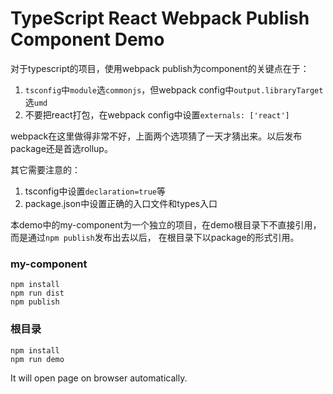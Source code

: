 TypeScript React Webpack Publish Component Demo
===============================================

对于typescript的项目，使用webpack publish为component的关键点在于：

1. `tsconfig`中`module`选`commonjs`，但webpack config中`output.libraryTarget`选`umd`
1. 不要把react打包，在webpack config中设置`externals: ['react']`

webpack在这里做得非常不好，上面两个选项猜了一天才猜出来。以后发布package还是首选rollup。

其它需要注意的：

1. tsconfig中设置`declaration=true`等
1. package.json中设置正确的入口文件和types入口

本demo中的my-component为一个独立的项目，在demo根目录下不直接引用，而是通过`npm publish`发布出去以后，
在根目录下以package的形式引用。

### my-component

```
npm install
npm run dist
npm publish
```

### 根目录

```
npm install
npm run demo
```

It will open page on browser automatically.
